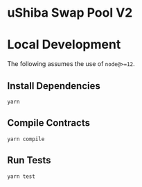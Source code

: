 # uShiba Swap Pool V2

# Local Development

The following assumes the use of `node@>=12`.

## Install Dependencies

`yarn`

## Compile Contracts

`yarn compile`

## Run Tests

`yarn test`
